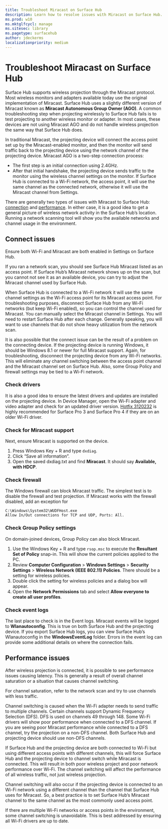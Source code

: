 ```yaml
---
title: Troubleshoot Miracast on Surface Hub
description: Learn how to resolve issues with Miracast on Surface Hub.
ms.prod: w10
ms.mktglfcycl: manage
ms.sitesec: library
ms.pagetype: surfacehub
author: jdeckerms
localizationpriority: medium
---
```


# Troubleshoot Miracast on Surface Hub

Surface Hub supports wireless projection through the Miracast protocol. Most wireless monitors and adapters available today use the original implementation of Miracast. Surface Hub uses a slightly different version of Miracast known as **Miracast Autonomous Group Owner (AGO)**. A common troubleshooting step when projecting wirelessly to Surface Hub fails is to test projecting to another wireless monitor or adapter. In most cases, these devices are not using Miracast AGO and do not handle wireless projection the same way that Surface Hub does.

In traditional Miracast, the projecting device will connect the access point set up by the Miracast-enabled monitor, and then the monitor will send traffic back to the projecting device using the network channel of the projecting device. Miracast AGO is a two-step connection process:

- The first step is an initial connection using 2.4GHz. 
- After that initial handshake, the projecting device sends traffic to the monitor using the wireless channel settings on the monitor. If Surface Hub is connected to a Wi-Fi network, the access point, it will use the same channel as the connected network, otherwise it will use the Miracast channel from Settings.

There are generally two types of issues with Miracast to Surface Hub: [connection](#connect-issues) and [performance](#performance-issues). In either case, it is a good idea to get a general picture of wireless network activity in the Surface Hub’s location. Running a network scanning tool will show you the available networks and channel usage in the environment.

## Connect issues

Ensure both Wi-Fi and Miracast are both enabled in Settings on Surface Hub. 

If you ran a network scan, you should see Surface Hub Miracast listed as an access point. If Surface Hub’s Miracast network shows up on the scan, but you cannot not see it as an available device, you can try to adjust the Miracast channel used by Surface Hub. 

When Surface Hub is connected to a Wi-Fi network it will use the same channel settings as the Wi-Fi access point for its Miracast access point. For troubleshooting purposes, disconnect Surface Hub from any Wi-Fi networks (but keep Wi-Fi enabled), so you can control the channel used for Miracast. You can manually select the Miracast channel in Settings. You will need to restart Surface Hub after each change. Generally speaking, you will want to use channels that do not show heavy utilization from the network scan.

It is also possible that the connect issue can be the result of a problem on the connecting device. If the projecting device is running Windows, it should be Windows 8.1 or newer for full Miracast support. Again, for troubleshooting, disconnect the projecting device from any Wi-Fi networks. This will eliminate any channel switching between the access point channel and the Miracast channel set on Surface Hub. Also, some Group Policy and firewall settings may be tied to a Wi-Fi network.

### Check drivers

It is also a good idea to ensure the latest drivers and updates are installed on the projecting device. In Device Manager, open the Wi-Fi adapter and video adapter and check for an updated driver version. [Hotfix 3120232](https://support.microsoft.com/help/3120232/poor-wireless-performance-on-5-ghz-connections-on-surface-pro-3-and-surface-3) is highly recommended for Surface Pro 3 and Surface Pro 4 if they are on an older Wi-Fi driver. 

### Check for Miracast support

Next, ensure Miracast is supported on the device. 

1. Press Windows Key + R and type `dxdiag`. 
2. Click “Save all information”. 
3. Open the saved dxdiag.txt and find **Miracast**. It should say **Available, with HDCP**. 
    
### Check firewall
    
The Windows firewall can block Miracast traffic. The simplest test is to disable the firewall and test projection. If Miracast works with the firewall disabled, add an exception for

    C:\Windows\System32\WUDFHost.exe
    Allow In/Out connections for TCP and UDP, Ports: All.

### Check Group Policy settings

On domain-joined devices, Group Policy can also block Miracast. 

1. Use the Windows Key + R and type `rsop.msc` to execute the **Resultant Set of Policy** snap-in. This will show the current policies applied to the PC. 
2. Review **Computer Configuration** > **Windows Settings** > **Security Settings** > **Wireless Network (IEEE 802.11) Policies**. There should be a setting for wireless policies. 
3. Double click the setting for wireless policies and a dialog box will appear. 
4. Open the **Network Permissions** tab and select **Allow everyone to create all user profiles**.

### Check event logs

The last place to check is in the Event logs. Miracast events will be logged to **Wlanautoconfig**. This is true on both Surface Hub and the projecting device. If you export Surface Hub logs, you can view Surface Hub’s Wlanautoconfig in the **WindowsEventLog** folder. Errors in the event log can provide some additional details on where the connection fails.

## Performance issues

After wireless projection is connected, it is possible to see performance issues causing latency. This is generally a result of overall channel saturation or a situation that causes channel switching. 

For channel saturation, refer to the network scan and try to use channels with less traffic.

Channel switching is caused when the Wi-Fi adapter needs to send traffic to multiple channels. Certain channels support Dynamic Frequency Selection (DFS). DFS is used on channels 49 through 148. Some Wi-Fi drivers will show poor performance when connected to a DFS channel. If you are seeing poor Miracast performance while connected to a DFS channel, try the projection on a non-DFS channel. Both Surface Hub and projecting device should use non-DFS channels.

If Surface Hub and the projecting device are both connected to Wi-Fi but using different access points with different channels, this will force Surface Hub and the projecting device to channel switch while Miracast is connected. This will result in both poor wireless project and poor network performance over Wi-Fi. The channel switching will affect the performance of all wireless traffic, not just wireless projection. 

Channel switching will also occur if the projecting device is connected to an Wi-Fi network using a different channel than the channel that Surface Hub uses for Miracast. So, a best practice is to set Surface Hub’s Miracast channel to the same channel as the most commonly used access point. 

If there are multiple Wi-Fi networks or access points in the environment, some channel switching is unavoidable. This is best addressed by ensuring all Wi-Fi drivers are up to date.

